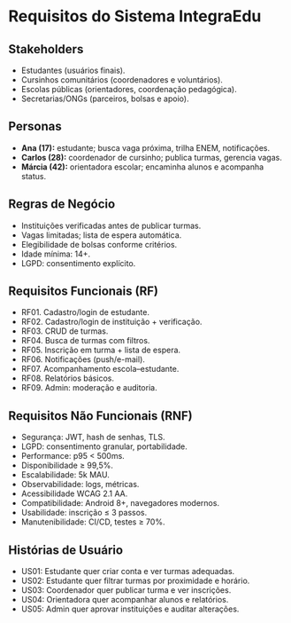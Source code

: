 # Requisitos do Sistema IntegraEdu

## Stakeholders
- Estudantes (usuários finais).  
- Cursinhos comunitários (coordenadores e voluntários).  
- Escolas públicas (orientadores, coordenação pedagógica).  
- Secretarias/ONGs (parceiros, bolsas e apoio).  

## Personas
- **Ana (17):** estudante; busca vaga próxima, trilha ENEM, notificações.  
- **Carlos (28):** coordenador de cursinho; publica turmas, gerencia vagas.  
- **Márcia (42):** orientadora escolar; encaminha alunos e acompanha status.  

## Regras de Negócio
- Instituições verificadas antes de publicar turmas.  
- Vagas limitadas; lista de espera automática.  
- Elegibilidade de bolsas conforme critérios.  
- Idade mínima: 14+.  
- LGPD: consentimento explícito.  

## Requisitos Funcionais (RF)
- RF01. Cadastro/login de estudante.  
- RF02. Cadastro/login de instituição + verificação.  
- RF03. CRUD de turmas.  
- RF04. Busca de turmas com filtros.  
- RF05. Inscrição em turma + lista de espera.  
- RF06. Notificações (push/e-mail).  
- RF07. Acompanhamento escola–estudante.  
- RF08. Relatórios básicos.  
- RF09. Admin: moderação e auditoria.  

## Requisitos Não Funcionais (RNF)
- Segurança: JWT, hash de senhas, TLS.  
- LGPD: consentimento granular, portabilidade.  
- Performance: p95 < 500ms.  
- Disponibilidade ≥ 99,5%.  
- Escalabilidade: 5k MAU.  
- Observabilidade: logs, métricas.  
- Acessibilidade WCAG 2.1 AA.  
- Compatibilidade: Android 8+, navegadores modernos.  
- Usabilidade: inscrição ≤ 3 passos.  
- Manutenibilidade: CI/CD, testes ≥ 70%.  

## Histórias de Usuário
- US01: Estudante quer criar conta e ver turmas adequadas.  
- US02: Estudante quer filtrar turmas por proximidade e horário.  
- US03: Coordenador quer publicar turma e ver inscrições.  
- US04: Orientadora quer acompanhar alunos e relatórios.  
- US05: Admin quer aprovar instituições e auditar alterações.  
